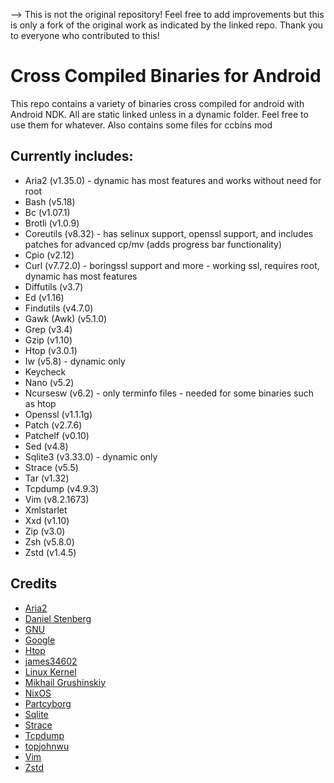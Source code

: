--> This is not the original repository! Feel free to add improvements but this is only a fork of the original work as indicated by the linked repo.
Thank you to everyone who contributed to this!


# Cross Compiled Binaries for Android
This repo contains a variety of binaries cross compiled for android with Android NDK. All are static linked unless in a dynamic folder. Feel free to use them for whatever. Also contains some files for ccbins mod

## Currently includes:
* Aria2 (v1.35.0) - dynamic has most features and works without need for root
* Bash (v5.18)
* Bc (v1.07.1)
* Brotli (v1.0.9)
* Coreutils (v8.32) - has selinux support, openssl support, and includes patches for advanced cp/mv (adds progress bar functionality)
* Cpio (v2.12)
* Curl (v7.72.0) - boringssl support and more - working ssl, requires root, dynamic has most features
* Diffutils (v3.7)
* Ed (v1.16)
* Findutils (v4.7.0)
* Gawk (Awk) (v5.1.0)
* Grep (v3.4)
* Gzip (v1.10)
* Htop (v3.0.1)
* Iw (v5.8) - dynamic only
* Keycheck
* Nano (v5.2)
* Ncursesw (v6.2) - only terminfo files - needed for some binaries such as htop
* Openssl (v1.1.1g)
* Patch (v2.7.6)
* Patchelf (v0.10)
* Sed (v4.8)
* Sqlite3 (v3.33.0) - dynamic only
* Strace (v5.5)
* Tar (v1.32)
* Tcpdump (v4.9.3)
* Vim (v8.2.1673)
* Xmlstarlet
* Xxd (v1.10)
* Zip (v3.0)
* Zsh (v5.8.0)
* Zstd (v1.4.5)

## Credits
* [Aria2](https://github.com/aria2/aria2)
* [Daniel Stenberg](https://curl.haxx.se)
* [GNU](https://www.gnu.org/software)
* [Google](https://github.com/google/brotli)
* [Htop](https://github.com/hishamhm/htop)
* [james34602](https://github.com/james34602)
* [Linux Kernel](https://www.kernel.org)
* [Mikhail Grushinskiy](http://xmlstar.sourceforge.net)
* [NixOS](https://nixos.org/patchelf.html)
* [Partcyborg](https://github.com/Magisk-Modules-Repo/zsh_arm64)
* [Sqlite](https://sqlite.org/index.html)
* [Strace](https://github.com/strace/strace)
* [Tcpdump](https://www.tcpdump.org)
* [topjohnwu](https://github.com/topjohnwu/ndk-box-kitchen)
* [Vim](https://github.com/vim/vim)
* [Zstd](https://github.com/facebook/zstd)
